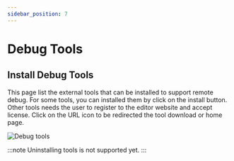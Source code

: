 ```yaml
---
sidebar_position: 7
---
```

# Debug Tools

## Install Debug Tools

This page list the external tools that can be installed to support remote debug.
For some tools, you can installed them by click on the install button.
Other tools needs the user to register to the editor website and accept license. Click on the URL icon to be redirected the tool download or home page.

![Debug tools](/img/zw/debug-tools/zw_install_debug_tools.png)

:::note 
Uninstalling tools is not supported yet.
:::